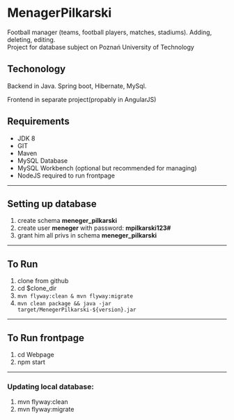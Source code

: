 # MenagerPilkarski
Football manager (teams, football players, matches, stadiums). Adding, deleting, editing.  
Project for database subject on Poznań University of Technology

## Techonology
Backend in Java. Spring boot, Hibernate, MySql.  
  
Frontend in separate project(propably in AngularJS)

## Requirements
- JDK 8
- GIT
- Maven
- MySQL Database
- MySQL Workbench (optional but recommended for managing)
- NodeJS required to run frontpage
*******

## Setting up database
1. create schema **meneger_pilkarski**
2. create user **meneger** with password: **mpilkarski123#** 
3. grant him all privs in schema **meneger_pilkarski**
********

## To Run
1. clone from github
2. cd $clone_dir
3. <code>mvn flyway:clean & mvn flyway:migrate</code>
4. <code>mvn clean package && java -jar target/MenegerPilkarski-${version}.jar</code>
*******

## To Run frontpage
1. cd Webpage
2. npm start
*******

### Updating local database:
1. mvn flyway:clean
2. mvn flyway:migrate
